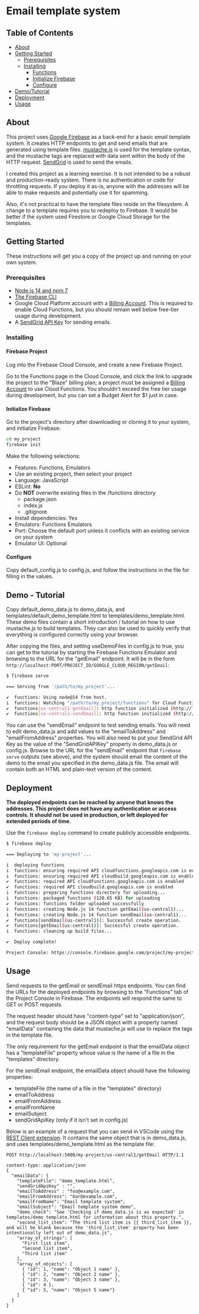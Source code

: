 # Email template system

## Table of Contents

+ [About](#about)
+ [Getting Started](#getting-started)
  + [Prerequisites](#prerequisites)
  + [Installing](#installing)
    + [Functions](#functions)
    + [Initialize Firebase](#initialize-firebase)
    + [Configure](#configure)
+ [Demo/Tutorial](#demo---tutorial)
+ [Deployment](#deployment)
+ [Usage](#usage)

## About

This project uses [Google Firebase](https://firebase.google.com/) as a back-end
for a basic email template system. It creates HTTP endpoints to get and send
emails that are generated using template files. [mustache.js](https://github.com/janl/mustache.js/)
is used for the template syntax, and the mustache tags are replaced with data
sent within the body of the HTTP request. [SendGrid](https://sendgrid.com/) is
used to send the emails.

I created this project as a learning exercise. It is not intended to be a robust
and production-ready system. There is no authentication or code for throttling
requests. If you deploy it as-is, anyone with the addresses will be able to make
requests and potentially use it for spamming.

Also, it's not practical to have the template files reside on the filesystem.
A change to a template requires you to redeploy to Firebase. It would be better
if the system used Firestore or Google Cloud Storage for the templates.

## Getting Started

These instructions will get you a copy of the project up and running on your
own system.

### Prerequisites

+ [Node.js 14 and npm 7](https://docs.npmjs.com/downloading-and-installing-node-js-and-npm)
+ [The Firebase CLI](https://firebase.google.com/docs/functions/get-started)
+ Google Cloud Platform account with a [Billing Account](https://cloud.google.com/billing/docs).
  This is required to enable Cloud Functions, but you should remain well below
  free-tier usage during development.
+ A [SendGrid API Key](https://docs.sendgrid.com/ui/account-and-settings/api-keys)
  for sending emails.

### Installing

#### Firebase Project

Log into the Firebase Cloud Console, and create a new Firebase Project.

Go to the Functions page in the Cloud Console, and click the link to upgrade the
project to the "Blaze" billing plan; a project must be assigned a
[Billing Account](https://cloud.google.com/billing/docs) to use Cloud Functions.
You shouldn't exceed the free tier usage during development, but you can set a
Budget Alert for $1 just in case.

#### Initialize Firebase

Go to the project's directory after downloading or cloning it to your system,
and initialize Firebase:

```bash
cd my_project
firebase init
```

Make the following selections:

+ Features: Functions, Emulators
+ Use an existing project, then select your project
+ Language: JavaScript
+ ESLint: **No**
+ Do **NOT** overwrite existing files in the /functions directory
  + package.json
  + index.js
  + .gitignore
+ Install dependencies: Yes
+ Emulators: Functions Emulators
+ Port: Choose the default port unless it conflicts with an existing service on
  your system
+ Emulator UI: Optional

#### Configure

Copy default_config.js to config.js, and follow the instructions in the file for
filling in the values.

## Demo - Tutorial

Copy default_demo_data.js to demo_data.js, and templates/default_demo_template.html
to templates/demo_template.html. These demo files contain a short
introduction / tutorial on how to use mustache.js to build templates. They can
also be used to quickly verify that everything is configured correctly using
your browser.

After copying the files, and setting useDemoFiles in config.js to true,
you can get to the tutorial by starting the Firebase Functions Emulator
and browsing to the URL for the "getEmail" endpoint. It will be in the form
```http://localhost:PORT/PROJECT_ID/GOOGLE_CLOUD_REGION/getEmail```:

```bash
$ firebase serve

=== Serving from '/path/to/my_project'...

✔  functions: Using node@14 from host.
i  functions: Watching "/path/to/my_project/functions" for Cloud Functions...
✔  functions[us-central1-getEmail]: http function initialized (http://localhost:5000/my-project/us-central1/getEmail).
✔  functions[us-central1-sendEmail]: http function initialized (http://localhost:5000/my-project/us-central1/sendEmail).
```

You can use the "sendEmail" endpoint to test sending emails. You will need to
edit demo_data.js and add values to the "emailToAddress" and "emailFromAddress"
properties. You will also need to put your SendGrid API Key as the value of the
"SendGridAPIKey" property in demo_data.js or config.js. Browse to the URL for
the "sendEmail" endpoint that ```firebase serve``` outputs (see above), and the
system should email the content of the demo to the email you specified in the
demo_data.js file. The email will contain both an HTML and plain-text version of
the content.

## Deployment

**The deployed endpoints can be reached by anyone that knows the addresses.
This project does not have any authentication or access controls. It should not
be used in production, or left deployed for extended periods of time.**

Use the ```firebase deploy``` command to create publicly accessible endpoints.

```bash
$ firebase deploy

=== Deploying to 'my-project'...

i  deploying functions
i  functions: ensuring required API cloudfunctions.googleapis.com is enabled...
i  functions: ensuring required API cloudbuild.googleapis.com is enabled...
✔  functions: required API cloudfunctions.googleapis.com is enabled
✔  functions: required API cloudbuild.googleapis.com is enabled
i  functions: preparing functions directory for uploading...
i  functions: packaged functions (120.65 KB) for uploading
✔  functions: functions folder uploaded successfully
i  functions: creating Node.js 14 function getEmail(us-central1)...
i  functions: creating Node.js 14 function sendEmail(us-central1)...
✔  functions[sendEmail(us-central1)]: Successful create operation.
✔  functions[getEmail(us-central1)]: Successful create operation.
i  functions: cleaning up build files...

✔  Deploy complete!

Project Console: https://console.firebase.google.com/project/my-project/overview
```

## Usage

Send requests to the getEmail or sendEmail https endpoints. You can find the
URLs for the deployed endpoints by browsing to the "Functions" tab of the
Project Console in Firebase. The endpoints will respond the same to GET or POST
requests.

The request header should have "content-type" set to "application/json", and the
request body should be a JSON object with a property named "emailData"
containing the data that mustache.js will use to replace the tags in the
template file.

The only requirement for the getEmail endpoint is that the emailData object has
a "templateFile" property whose value is the name of a file in the "templates"
directory.

For the sendEmail endpoint, the emailData object should have the following
properties:

+ templateFile (the name of a file in the "templates" directory)
+ emailToAddress
+ emailFromAddress
+ emailFromName
+ emailSubject
+ sendGridApiKey (only if it isn't set in config.js)

Below is an example of a request that you can send in VSCode using the
[REST Client extension](https://marketplace.visualstudio.com/items?itemName=humao.rest-client).
It contains the same object that is in demo_data.js, and uses
templates/demo_template.html as the template file:

```http
POST http://localhost:5000/my-project/us-central1/getEmail HTTP/1.1

content-type: application/json
{
  "emailData": {
    "templateFile": "demo_template.html",
    "sendGridApiKey" : "",
    "emailToAddress" : "foo@example.com",
    "emailFromAddress": "bar@example.com",
    "emailFromName": "Email template system",
    "emailSubject": "Email template system demo",
    "demo_check": "See 'Checking if demo_data.js is as expected' in templates/demo_template.html for information about this property.",
    "second_list_item": "The third list item is {{ third_list_item }}, and will be blank because the 'third_list_item' property has been intentionally left out of demo_data.js",
    "array_of_strings": [
      "First list item",
      "Second list item",
      "Third list item"
    ],
    "array_of_objects": [
      { "id": 1, "name": "Object 1 name" },
      { "id": 2, "name": "Object 2 name" },
      { "id": 3, "name": "Object 3 name" },
      { "id": 4 },
      { "id": 5, "name": "Object 5 name"}
    ]
  }
}
```
